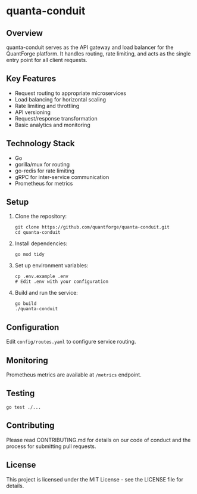 # quanta-conduit

## Overview
quanta-conduit serves as the API gateway and load balancer for the QuantForge platform. It handles routing, rate limiting, and acts as the single entry point for all client requests.

## Key Features
- Request routing to appropriate microservices
- Load balancing for horizontal scaling
- Rate limiting and throttling
- API versioning
- Request/response transformation
- Basic analytics and monitoring

## Technology Stack
- Go
- gorilla/mux for routing
- go-redis for rate limiting
- gRPC for inter-service communication
- Prometheus for metrics

## Setup
1. Clone the repository:
   ```
   git clone https://github.com/quantforge/quanta-conduit.git
   cd quanta-conduit
   ```
2. Install dependencies:
   ```
   go mod tidy
   ```
3. Set up environment variables:
   ```
   cp .env.example .env
   # Edit .env with your configuration
   ```
4. Build and run the service:
   ```
   go build
   ./quanta-conduit
   ```

## Configuration
Edit `config/routes.yaml` to configure service routing.

## Monitoring
Prometheus metrics are available at `/metrics` endpoint.

## Testing
```
go test ./...
```

## Contributing
Please read CONTRIBUTING.md for details on our code of conduct and the process for submitting pull requests.

## License
This project is licensed under the MIT License - see the LICENSE file for details.
